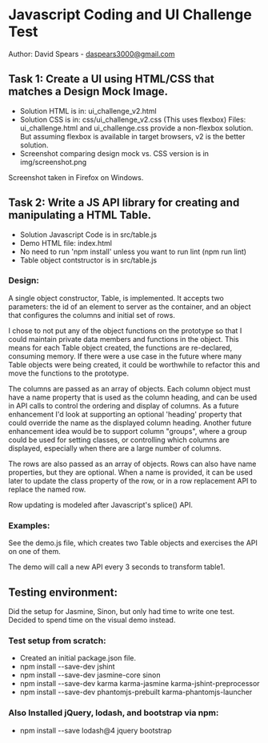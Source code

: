 # Javascript Coding and UI Challenge Test
 
 Author: David Spears - daspears3000@gmail.com
 
## Task 1:  Create a UI using HTML/CSS that matches a Design Mock Image.

- Solution HTML is in: ui_challenge_v2.html 
- Solution CSS is in: css/ui_challenge_v2.css (This uses flexbox)
  Files: ui_challenge.html and ui_challenge.css provide a non-flexbox solution.
         But assuming flexbox is available in target browsers, v2 is the better solution.
- Screenshot comparing design mock vs. CSS version is in img/screenshot.png

Screenshot taken in Firefox on Windows.

## Task 2:  Write a JS API library for creating and manipulating a HTML Table.

- Solution Javascript Code is in src/table.js
- Demo HTML file:  index.html 
- No need to run 'npm install' unless you want to run lint (npm run lint)
- Table object contstructor is in src/table.js

### Design:

A single object constructor, Table, is implemented.  It accepts two parameters: the id of an element
to server as the container, and an object that configures the columns and initial set of rows.

I chose to not put any of the object functions on the prototype so that I could maintain private
data members and functions in the object.  This means for each Table object created, the functions
are re-declared, consuming memory.  If there were a use case in the future where many Table objects
were being created, it could be worthwhile to refactor this and move the functions to the prototype.

The columns are passed as an array of objects.  Each column object must have a name property that is
used as the column heading, and can be used in API calls to control the ordering and display of
columns.  As a future enhancement I'd look at supporting an optional 'heading' property that could
override the name as the displayed column heading.  Another future enhancement idea would be to
support column "groups", where a group could be used for setting classes, or controlling which
columns are displayed, especially when there are a large number of columns.

The rows are also passed as an array of objects.  Rows can also have name properties, but they are
optional.  When a name is provided, it can be used later to update the class property of the row, or
in a row replacement API to replace the named row.

Row updating is modeled after Javascript's splice() API.

### Examples:  

 See the demo.js file, which creates two Table objects and 
 exercises the API on one of them.

 The demo will call a new API every 3 seconds to transform table1.

## Testing environment:

  Did the setup for Jasmine, Sinon, but only had time to write one test.
  Decided to spend time on the visual demo instead.

### Test setup from scratch:

- Created an initial package.json file.
- npm install --save-dev jshint
- npm install --save-dev jasmine-core sinon
- npm install --save-dev karma karma-jasmine karma-jshint-preprocessor
- npm install --save-dev phantomjs-prebuilt karma-phantomjs-launcher

### Also Installed jQuery, lodash, and bootstrap via npm:

- npm install --save lodash@4 jquery bootstrap


